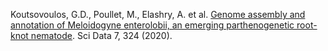 Koutsovoulos, G.D., Poullet, M., Elashry, A. et al. [Genome assembly and annotation of Meloidogyne enterolobii, an emerging parthenogenetic root-knot nematode](https://www.nature.com/articles/s41597-020-00666-0#citeas). Sci Data 7, 324 (2020). 
